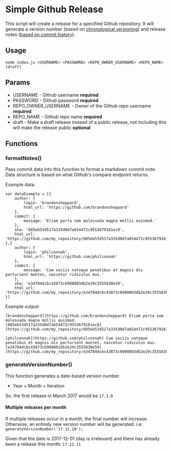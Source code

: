 # Simple Github Release

This script will create a release for a specified Github repository. It will generate a version number (based on [chronological versioning](https://gist.github.com/brandonsheppard/d242ba4ba99923d332f1afdcfa4fbf86)) and release notes ([based on commit history](https://gist.github.com/brandonsheppard/548a4cff7bc1a63e69397cb82269405b)).

## Usage

```
node index.js <USERNAME> <PASSWORD> <REPO_OWNER_USERNAME> <REPO_NAME> [draft]
```

## Params

- USERNAME - Github username **required**
- PASSWORD - Github password **required**
- REPO_OWNER_USERNAME - Owner of the Github repo username **required**
- REPO_NAME - Github repo name **required**
- draft - Make a draft release instead of a public release, not including this will make the release public **optional**

## Functions

### formatNotes()

Pass commit data into this function to format a markdown commit note. Data structure is based on what Github's compare endpoint returns.

Example data:

```
var dataExample = [{
	author: {
		login: 'brandonsheppard',
		html_url: 'https://github.com/brandonsheppard'
	},
	commit: {
		message: 'Etiam porta sem malesuada magna mollis euismod.'
	},
	sha: '685eb53d517a335d0d7a654472c9553679161ec8',
	html_url: 'https://github.com/my_repository/685eb53d517a335d0d7a654472c9553679161ec8'
},{
	author: {
		login: 'philconnah',
		html_url: 'https://github.com/philconnah'
	},
	commit: {
		message: 'Cum sociis natoque penatibus et magnis dis parturient montes, nascetur ridiculus mus.'
	},
	sha: 'e34784dcbc43873c6900803db2e29c3555830e59',
	html_url: 'https://github.com/my_repository/e34784dcbc43873c6900803db2e29c3555830e59'
}]
```

Example output:

```
[brandonsheppard](https://github.com/brandonsheppard) Etiam porta sem malesuada magna mollis euismod. [685eb53d517a335d0d7a654472c9553679161ec8](https://github.com/my_repository/685eb53d517a335d0d7a654472c9553679161ec8)

[philconnah](https://github.com/philconnah) Cum sociis natoque penatibus et magnis dis parturient montes, nascetur ridiculus mus. [e34784dcbc43873c6900803db2e29c3555830e59](https://github.com/my_repository/e34784dcbc43873c6900803db2e29c3555830e59)
```

### generateVersionNumber()

This function generates a date-based version number.

- Year + Month + Iteration

So, the first release in March 2017 would be `17.3.0`

#### Multiple releases per month

If multiple releases occur in a month, the final number will increase. Otherwise, an entirely new version number will be generated. i.e: `generateVersionNumber('17.12.10');`

Given that the date is 2017-12-01 (day is irrelevant) and there has already been a release this month: `17.12.11`
